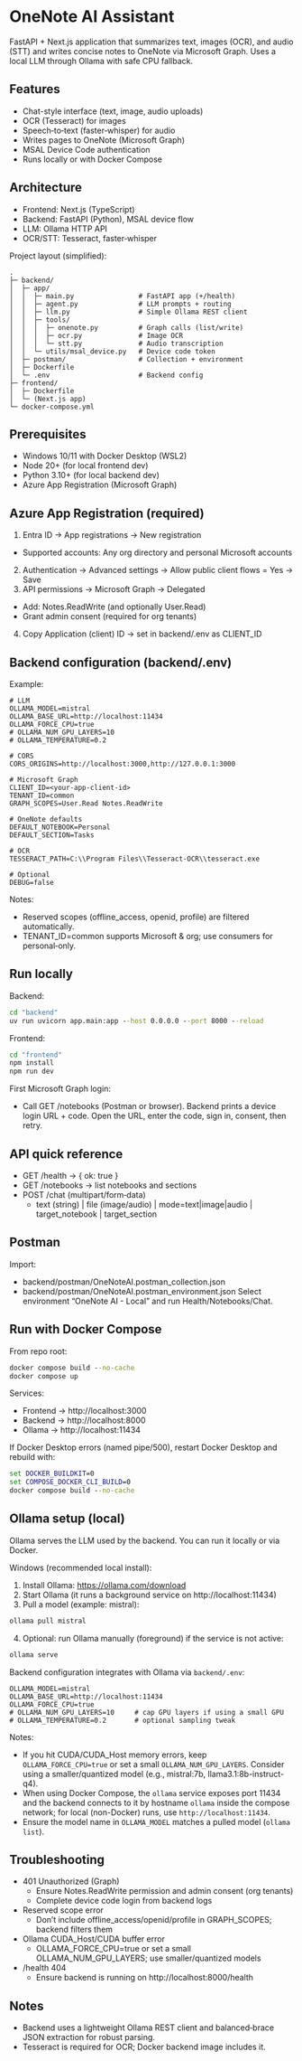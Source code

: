 # OneNote AI Assistant

FastAPI + Next.js application that summarizes text, images (OCR), and audio (STT) and writes concise notes to OneNote via Microsoft Graph. Uses a local LLM through Ollama with safe CPU fallback.

## Features
- Chat-style interface (text, image, audio uploads)
- OCR (Tesseract) for images
- Speech‑to‑text (faster‑whisper) for audio
- Writes pages to OneNote (Microsoft Graph)
- MSAL Device Code authentication
- Runs locally or with Docker Compose

## Architecture
- Frontend: Next.js (TypeScript)
- Backend: FastAPI (Python), MSAL device flow
- LLM: Ollama HTTP API
- OCR/STT: Tesseract, faster‑whisper

Project layout (simplified):
```
.
├─ backend/
│  ├─ app/
│  │  ├─ main.py                # FastAPI app (+/health)
│  │  ├─ agent.py               # LLM prompts + routing
│  │  ├─ llm.py                 # Simple Ollama REST client
│  │  ├─ tools/
│  │  │  ├─ onenote.py          # Graph calls (list/write)
│  │  │  ├─ ocr.py              # Image OCR
│  │  │  └─ stt.py              # Audio transcription
│  │  └─ utils/msal_device.py   # Device code token
│  ├─ postman/                  # Collection + environment
│  ├─ Dockerfile
│  └─ .env                      # Backend config
├─ frontend/
│  ├─ Dockerfile
│  └─ (Next.js app)
└─ docker-compose.yml
```

## Prerequisites
- Windows 10/11 with Docker Desktop (WSL2)
- Node 20+ (for local frontend dev)
- Python 3.10+ (for local backend dev)
- Azure App Registration (Microsoft Graph)

## Azure App Registration (required)
1) Entra ID → App registrations → New registration
- Supported accounts: Any org directory and personal Microsoft accounts
2) Authentication → Advanced settings → Allow public client flows = Yes → Save
3) API permissions → Microsoft Graph → Delegated
- Add: Notes.ReadWrite (and optionally User.Read)
- Grant admin consent (required for org tenants)
4) Copy Application (client) ID → set in backend/.env as CLIENT_ID

## Backend configuration (backend/.env)
Example:
```
# LLM
OLLAMA_MODEL=mistral
OLLAMA_BASE_URL=http://localhost:11434
OLLAMA_FORCE_CPU=true
# OLLAMA_NUM_GPU_LAYERS=10
# OLLAMA_TEMPERATURE=0.2

# CORS
CORS_ORIGINS=http://localhost:3000,http://127.0.0.1:3000

# Microsoft Graph
CLIENT_ID=<your-app-client-id>
TENANT_ID=common
GRAPH_SCOPES=User.Read Notes.ReadWrite

# OneNote defaults
DEFAULT_NOTEBOOK=Personal
DEFAULT_SECTION=Tasks

# OCR
TESSERACT_PATH=C:\\Program Files\\Tesseract-OCR\\tesseract.exe

# Optional
DEBUG=false
```
Notes:
- Reserved scopes (offline_access, openid, profile) are filtered automatically.
- TENANT_ID=common supports Microsoft & org; use consumers for personal‑only.

## Run locally
Backend:
```bat
cd "backend"
uv run uvicorn app.main:app --host 0.0.0.0 --port 8000 --reload
```
Frontend:
```bat
cd "frontend"
npm install
npm run dev
```
First Microsoft Graph login:
- Call GET /notebooks (Postman or browser). Backend prints a device login URL + code. Open the URL, enter the code, sign in, consent, then retry.

## API quick reference
- GET /health → { ok: true }
- GET /notebooks → list notebooks and sections
- POST /chat (multipart/form‑data)
  - text (string) | file (image/audio) | mode=text|image|audio | target_notebook | target_section

## Postman
Import:
- backend/postman/OneNoteAI.postman_collection.json
- backend/postman/OneNoteAI.postman_environment.json
Select environment “OneNote AI - Local” and run Health/Notebooks/Chat.

## Run with Docker Compose
From repo root:
```bat
docker compose build --no-cache
docker compose up
```
Services:
- Frontend → http://localhost:3000
- Backend  → http://localhost:8000
- Ollama   → http://localhost:11434

If Docker Desktop errors (named pipe/500), restart Docker Desktop and rebuild with:
```bat
set DOCKER_BUILDKIT=0
set COMPOSE_DOCKER_CLI_BUILD=0
docker compose build --no-cache
```

## Ollama setup (local)
Ollama serves the LLM used by the backend. You can run it locally or via Docker.

Windows (recommended local install):
1) Install Ollama: https://ollama.com/download
2) Start Ollama (it runs a background service on http://localhost:11434)
3) Pull a model (example: mistral):
```bat
ollama pull mistral
```
4) Optional: run Ollama manually (foreground) if the service is not active:
```bat
ollama serve
```

Backend configuration integrates with Ollama via `backend/.env`:
```
OLLAMA_MODEL=mistral
OLLAMA_BASE_URL=http://localhost:11434
OLLAMA_FORCE_CPU=true
# OLLAMA_NUM_GPU_LAYERS=10     # cap GPU layers if using a small GPU
# OLLAMA_TEMPERATURE=0.2       # optional sampling tweak
```

Notes:
- If you hit CUDA/CUDA_Host memory errors, keep `OLLAMA_FORCE_CPU=true` or set a small `OLLAMA_NUM_GPU_LAYERS`. Consider using a smaller/quantized model (e.g., mistral:7b, llama3.1:8b-instruct-q4).
- When using Docker Compose, the `ollama` service exposes port 11434 and the backend connects to it by hostname `ollama` inside the compose network; for local (non-Docker) runs, use `http://localhost:11434`.
- Ensure the model name in `OLLAMA_MODEL` matches a pulled model (`ollama list`).

## Troubleshooting
- 401 Unauthorized (Graph)
  - Ensure Notes.ReadWrite permission and admin consent (org tenants)
  - Complete device code login from backend logs
- Reserved scope error
  - Don’t include offline_access/openid/profile in GRAPH_SCOPES; backend filters them
- Ollama CUDA_Host/CUDA buffer error
  - OLLAMA_FORCE_CPU=true or set a small OLLAMA_NUM_GPU_LAYERS; use smaller/quantized models
- /health 404
  - Ensure backend is running on http://localhost:8000/health

## Notes
- Backend uses a lightweight Ollama REST client and balanced‑brace JSON extraction for robust parsing.
- Tesseract is required for OCR; Docker backend image includes it.
